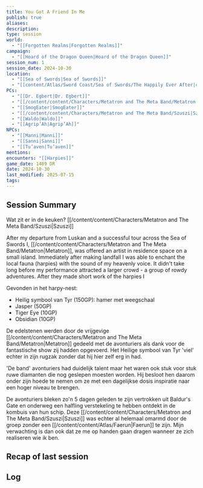 ```yaml
---
title: You Got A Friend In Me
publish: true
aliases: 
description: 
type: session
world:
  - "[[Forgotten Realms|Forgotten Realms]]"
campaign:
  - "[[Hoard of the Dragon Queen|Hoard of the Dragon Queen]]"
session_num: 1
session_date: 2024-10-30
location:
  - "[[Sea of Swords|Sea of Swords]]"
  - "[[content/Atlas/Sword Coast/Sea of Swords/The Happily Ever After|content/Atlas/Sword Coast/Sea of Swords/The Happily Ever After]]"
PCs:
  - "[[Dr. Egbert|Dr. Egbert]]"
  - "[[/content/content/Characters/Metatron and The Meta Band/Metatron|Metatron]]"
  - "[[SmogEater|SmogEater]]"
  - "[[/content/content/Characters/Metatron and The Meta Band/Szuszi|Szuszi]]"
  - "[[Waldo|Waldo]]"
  - "[[Agrip’Ah|Agrip’Ah]]"
NPCs:
  - "[[Manni|Manni]]"
  - "[[Sanni|Sanni]]"
  - "[[Tu’aven|Tu’aven]]"
mentions: 
encounters: "[[Harpies]]"
game_date: 1489 DR
date: 2024-10-30
last_modified: 2025-07-15
tags: 
---
```


## Session Summary
Wat zit er in de keuken? [[/content/content/Characters/Metatron and The Meta Band/Szuszi|Szuszi]]

After my departure from Luskan and a successful tour across the Sea of Swords I, [[/content/content/Characters/Metatron and The Meta Band/Metatron|Metatron]], was offered an artist in residence space on a small island. Immediately after making landfall I was able to enchant the local fauna (harpies) with the sound of my heavenly voice. It didn't take long before my performance attracted a larger crowd - a group of rowdy adventures. After they made short work of the harpies I 

Gevonden in het harpy-nest:
- Heilig symbool van Tyr (150GP): hamer met weegschaal
- Jasper (50GP)
- Tiger Eye (10GP)
- Obsidian (10GP)

De edelstenen werden door de vrijgevige [[/content/content/Characters/Metatron and The Meta Band/Metatron|Metatron]] gedeeld met de avonturiers als dank voor de fantastische show zij hadden opgevoerd. Het Heilige symbool van Tyr 'viel' echter in zijn rugzak zonder dat hij hier zelf erg in had. 

'De band' avonturiers had duidelijk talent maar het waren ook stuk voor stuk ruwe diamanten die nog geslepen moesten worden. Hij besloot hen daarom onder zijn hoede te nemen om ze met een dagelijkse dosis inspiratie naar een hoger niveau te brengen. 

De avonturiers bleken zo'n 5 dagen geleden te zijn vertrokken uit Baldur's Gate en onderweg een halfling verstekeling te hebben ontdekt in de kombuis van hun schip. Deze [[/content/content/Characters/Metatron and The Meta Band/Szuszi|Szuszi]] was echter al helemaal omarmd door de groep zonder een [[/content/content/Atlas/Faerun|Faerun]] te zijn. Mijn verwachting is dan ook dat ze me op handen gaan dragen wanneer ze zich realiseren wie ik ben. 

## Recap of last session


## Log
